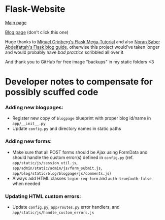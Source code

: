 # Flask-Website

[Main page](https://anonymousrand.xyz)

[Blog page](https://blog.anonymousrand.xyz) (don't click this one)

Huge thanks to [Miguel Grinberg's Flask Mega-Tutorial](https://blog.miguelgrinberg.com/post/the-flask-mega-tutorial-part-i-hello-world) and also [Noran Saber Abdelfattah's Flask blog guide](https://medium.com/@noransaber685/building-a-flask-blog-a-step-by-step-guide-for-beginners-8bffe925cd0e), otherwise this project would've taken longer and would probably have *bad practice* scribbled all over it.

And thank you to GitHub for free image "backups" in my static folders <3

# Developer notes to compensate for possibly scuffed code

### Adding new blogpages:
- Register new copy of `blogpage` blueprint with proper blog id/name in `app/__init__.py`
- Update `config.py` and directory names in static paths

### Adding new forms:
- Make sure that all POST forms should be Ajax using FormData and should handle the custom error(s) defined in `config.py` (ref. `app/static/js/session_util.js`, `app/admin/static/admin/js/form_submit.js`, `app/blog/static/blog/blogpage/js/comments.js`)
- Always add HTML classes `login-req-form` and `auth-true`/`auth-false` when needed

### Updating HTML custom errors:
- Update `config.py`, `app/routes.py` error handlers, and `app/static/js/handle_custom_errors.js`
